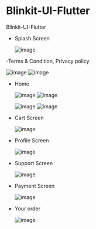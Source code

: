 # Blinkit-UI-Flutter
 Blinkit-UI-Flutter


- Splash Screen
  
  ![image](https://github.com/user-attachments/assets/451aa158-a842-426d-ba17-75e6605f48e4)

  
-Terms & Condition, Privacy policy

  ![image](https://github.com/user-attachments/assets/e01d0635-8b6c-4307-88a6-5feb668ddf4b) ![image](https://github.com/user-attachments/assets/a4bd9ac9-843f-41b5-bed8-f135bd68bfa5)

- Home

  ![image](https://github.com/user-attachments/assets/0c20b691-fddd-4261-84b7-441fcb4d5946) ![image](https://github.com/user-attachments/assets/375eacbb-010c-4f77-8089-f7f6ba662333)


  ![image](https://github.com/user-attachments/assets/d6a2ab7e-db16-4a56-99aa-cdd6e8427b44) ![image](https://github.com/user-attachments/assets/138502cd-009e-4736-ba87-3c2860d66130)


- Cart Screen

  ![image](https://github.com/user-attachments/assets/f8b4b070-5ebc-40b2-b72a-b39552687f84)


- Profile Screen

  ![image](https://github.com/user-attachments/assets/610811b1-6c34-4419-9e47-4d3d1909b7fe)


- Support Screen

  ![image](https://github.com/user-attachments/assets/a9a61876-1176-4957-94de-d49b5e37c2e6)


- Payment Screen

  ![image](https://github.com/user-attachments/assets/67fb9aac-c29b-4a9c-af8b-8ef27f10cfaf)

- Your order

  ![image](https://github.com/user-attachments/assets/234f1508-a177-4285-8a24-0d1daa544e44)


